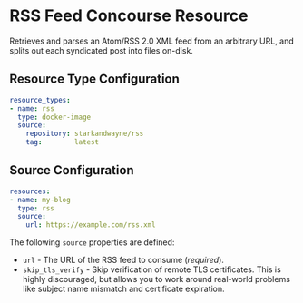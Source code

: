 RSS Feed Concourse Resource
===========================

Retrieves and parses an Atom/RSS 2.0 XML feed from an arbitrary
URL, and splits out each syndicated post into files on-disk.

Resource Type Configuration
---------------------------

```yaml
resource_types:
- name: rss
  type: docker-image
  source:
    repository: starkandwayne/rss
    tag:        latest
```

Source Configuration
--------------------

```yaml
resources:
- name: my-blog
  type: rss
  source:
    url: https://example.com/rss.xml
```

The following `source` properties are defined:

- `url` - The URL of the RSS feed to consume (_required_).
- `skip_tls_verify` - Skip verification of remote TLS
  certificates.  This is highly discouraged, but allows you to
  work around real-world problems like subject name mismatch and
  certificate expiration.
